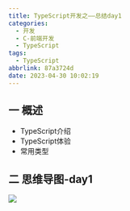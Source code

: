 ```yaml
---
title: TypeScript开发之——总结day1
categories:
  - 开发
  - C-前端开发
  - TypeScript
tags:
  - TypeScript
abbrlink: 87a3724d
date: 2023-04-30 10:02:19
---
```

## 一 概述

* TypeScript介绍
* TypeScript体验
* 常用类型

<!--more-->

## 二  思维导图-day1

![][1]



[1]:https://cdn.jsdelivr.net/gh/PGzxc/CDN/blog-ts/ts-summary-day1.png